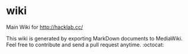# wiki
Main Wiki for http://hacklab.cc/

This wiki is generated by exporting MarkDown documents to MediaWiki. Feel free to contribute and send a pull request anytime. :octocat:
